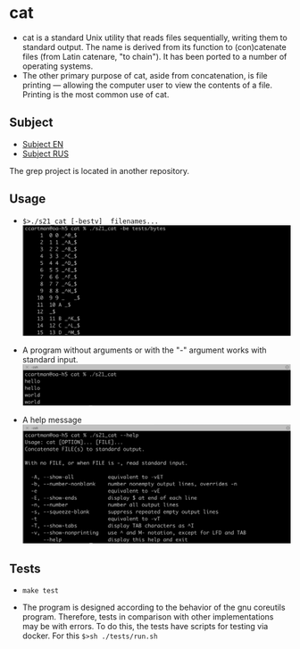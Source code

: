 # cat
- cat is a standard Unix utility that reads files sequentially, writing them to standard output. The name is derived from its function to (con)catenate files (from Latin catenare, "to chain"). It has been ported to a number of operating systems.
- The other primary purpose of cat, aside from concatenation, is file printing — allowing the computer user to view the contents of a file. Printing is the most common use of cat.

## Subject
- [Subject EN](./docs/subject_en.md)
- [Subject RUS](./docs/subject_rus.md)

The grep project is located in another repository.

## Usage

- `$>./s21_cat [-bestv]  filenames...` \
  <img src="./misc/cat_example_1.png" alt="example_1" width="700"/>

- A program without arguments or with the "-" argument works with standard input. \
  <img src="./misc/cat_example_2.png" alt="example_2" width="700"/>

- A help message \
  <img src="./misc/cat_example_3.png" alt="example_3" width="700"/>

## Tests

- `make test`

- The program is designed according to the behavior of the gnu coreutils program. Therefore, tests in comparison with other implementations may be with errors. To do this, the tests have scripts for testing via docker. For this `$>sh ./tests/run.sh`


